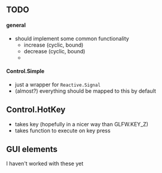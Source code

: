 ## TODO

#### general

* should implement some common functionality
  * increase (cyclic, bound)
  * decrease (cyclic, bound)
  *

#### Control.Simple

* just a wrapper for `Reactive.Signal`
* (almost?) everything should be mapped to this by default

## Control.HotKey

* takes key (hopefully in a nicer way than GLFW.KEY_Z)
* takes function to execute on key press

## GUI elements

I haven't worked with these yet 
